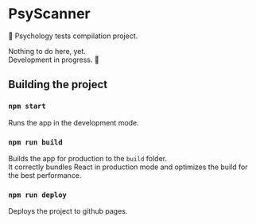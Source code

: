 # PsyScanner

🧶 Psychology tests compilation project.

Nothing to do here, yet.\
Development in progress. :hammer:

## Building the project

### `npm start`

Runs the app in the development mode.

### `npm run build`

Builds the app for production to the `build` folder.\
It correctly bundles React in production mode and optimizes the build for the best performance.

### `npm run deploy`

Deploys the project to github pages.
